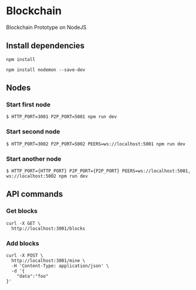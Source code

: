# Blockchain
Blockchain Prototype on NodeJS

## Install dependencies
```
npm install
```
```
npm install nodemon --save-dev
```
## Nodes

### Start first node
```
$ HTTP_PORT=3001 P2P_PORT=5001 npm run dev
```

### Start second node
```
$ HTTP_PORT=3002 P2P_PORT=5002 PEERS=ws://localhost:5001 npm run dev
```

### Start another node
```
$ HTTP_PORT={HTTP_PORT} P2P_PORT={P2P_PORT} PEERS=ws://localhost:5001, ws://localhost:5002 npm run dev
```

## API commands

### Get blocks
```
curl -X GET \
  http://localhost:3001/blocks
```

### Add blocks
```
curl -X POST \
  http://localhost:3001/mine \
  -H 'Content-Type: application/json' \
  -d '{
	"data":"foo"
}'
```
